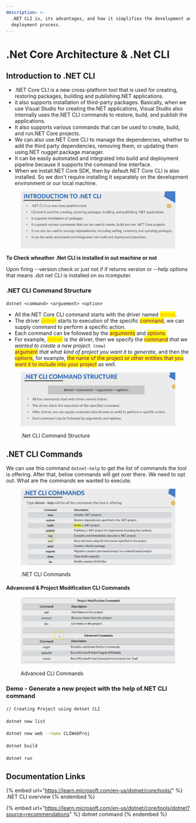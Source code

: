 ```yaml
---
description: >-
  .NET CLI is, its advantages, and how it simplifies the development and
  deployment process.
---
```


# .Net Core Architecture & .Net CLI

## Introduction to .NET CLI

* .NET Core CLI is a new cross-platform tool that is used for creating, restoring packages, building and publishing.NET applications.
* it also supports installation of third-party packages. Basically, when we use Visual Studio for creating the.NET applications, Visual Studio also internally uses the.NET CLI commands to restore, build, and publish the applications.
* It also supports various commands that can be used to create, build, and run.NET Core projects.
* We can also use.NET Core CLI to manage the dependencies, whether to add the third party dependencies, removing them, or updating them using.NET nugget package manager.
* It can be easily automated and integrated into build and deployment pipeline because it supports the command line interface.&#x20;
* When we install.NET Core SDK, then by default.NET Core CLI is also installed. So we don't require installing it separately on the development environment or our local machine.

<figure><img src="../.gitbook/assets/image (117).png" alt=""><figcaption></figcaption></figure>

**To Check wheather .Net CLI is installed in out machine or not**

Upon firing --version check or just not if if returns version or --help options that means .dot net CLI is installed on ou rcomputer.

### .NET CLI Command Structure

```
dotnet <command> <arguement> <option>
```

* All the.NET Core CLI command starts with the driver named <mark style="color:orange;">dotnet</mark>.&#x20;
* The driver <mark style="color:orange;">dotnet</mark> starts to execution of the specific <mark style="color:purple;">command</mark>, we can supply command to perform a specific action.&#x20;
* Each command can be followed by the <mark style="color:purple;">arguments</mark> and <mark style="color:purple;">options</mark><mark style="color:blue;">.</mark>
* For example, <mark style="color:orange;">dotnet</mark> is the driver, then we specify the <mark style="color:purple;">command</mark> _that we wanted to create a new project._ `(new)` \
  <mark style="color:purple;">argument</mark> _that what kind of project you want it to generate_, and then the <mark style="color:purple;">options</mark>, for example, <mark style="color:purple;">the name of the project or other entities that you want it to include into your project</mark> as well.

<figure><img src="../.gitbook/assets/image (118).png" alt=""><figcaption><p>.Net CLI Command Structure</p></figcaption></figure>

## .NET CLI Commands

We can use this command `dotnet-help` to get the list of commands the tool is offering. After that, below commands will get over there. We need to opt out. What are the commands we wanted to execute.

<figure><img src="../.gitbook/assets/image (119).png" alt=""><figcaption><p>.NET CLI Commands</p></figcaption></figure>

#### Advancend & Project Modification CLI Commands

<figure><img src="../.gitbook/assets/image (120).png" alt=""><figcaption><p>Advanced CLI Commands</p></figcaption></figure>

### Demo - Generate a new project with the help of.NET CLI command

```bash
// Creating Project using dotnet CLI

dotnet new list

dotnet new web --name CLIWebProj

dotnet build

dotnet run
```

## Documentation Links

{% embed url="https://learn.microsoft.com/en-us/dotnet/core/tools/" %}
.NET CLI overview
{% endembed %}

{% embed url="https://learn.microsoft.com/en-us/dotnet/core/tools/dotnet?source=recommendations" %}
dotnet command
{% endembed %}
